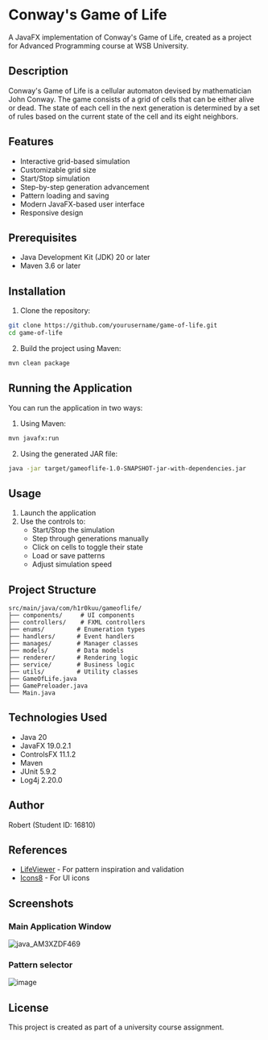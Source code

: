 # Conway's Game of Life

A JavaFX implementation of Conway's Game of Life, created as a project for Advanced Programming course at WSB University.

## Description

Conway's Game of Life is a cellular automaton devised by mathematician John Conway. The game consists of a grid of cells that can be either alive or dead. The state of each cell in the next generation is determined by a set of rules based on the current state of the cell and its eight neighbors.

## Features

- Interactive grid-based simulation
- Customizable grid size
- Start/Stop simulation
- Step-by-step generation advancement
- Pattern loading and saving
- Modern JavaFX-based user interface
- Responsive design

## Prerequisites

- Java Development Kit (JDK) 20 or later
- Maven 3.6 or later

## Installation

1. Clone the repository:
```bash
git clone https://github.com/yourusername/game-of-life.git
cd game-of-life
```

2. Build the project using Maven:
```bash
mvn clean package
```

## Running the Application

You can run the application in two ways:

1. Using Maven:
```bash
mvn javafx:run
```

2. Using the generated JAR file:
```bash
java -jar target/gameoflife-1.0-SNAPSHOT-jar-with-dependencies.jar
```

## Usage

1. Launch the application
2. Use the controls to:
   - Start/Stop the simulation
   - Step through generations manually
   - Click on cells to toggle their state
   - Load or save patterns
   - Adjust simulation speed

## Project Structure

```
src/main/java/com/h1r0kuu/gameoflife/
├── components/     # UI components
├── controllers/    # FXML controllers
├── enums/         # Enumeration types
├── handlers/      # Event handlers
├── manages/       # Manager classes
├── models/        # Data models
├── renderer/      # Rendering logic
├── service/       # Business logic
├── utils/         # Utility classes
├── GameOfLife.java
├── GamePreloader.java
└── Main.java
```

## Technologies Used

- Java 20
- JavaFX 19.0.2.1
- ControlsFX 11.1.2
- Maven
- JUnit 5.9.2
- Log4j 2.20.0

## Author

Robert (Student ID: 16810)

## References

- [LifeViewer](https://lazyslug.com/lifeviewer/) - For pattern inspiration and validation
- [Icons8](https://icons8.com/) - For UI icons

## Screenshots

### Main Application Window
![java_AM3XZDF469](https://github.com/user-attachments/assets/36c07251-8812-45f1-8a63-0eb53b996bfd)

### Pattern selector
![image](https://github.com/user-attachments/assets/879ff652-395c-4f7e-8d0c-57444f58751e)


## License

This project is created as part of a university course assignment.
